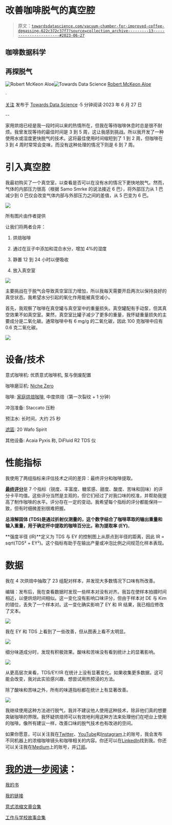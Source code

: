 # 改善咖啡脱气的真空腔

> 原文：[`towardsdatascience.com/vacuum-chamber-for-improved-coffee-degassing-622c372c37f7?source=collection_archive---------13-----------------------#2023-06-27`](https://towardsdatascience.com/vacuum-chamber-for-improved-coffee-degassing-622c372c37f7?source=collection_archive---------13-----------------------#2023-06-27)

## 咖啡数据科学

## 再探脱气

[](https://rmckeon.medium.com/?source=post_page-----622c372c37f7--------------------------------)![Robert McKeon Aloe](https://rmckeon.medium.com/?source=post_page-----622c372c37f7--------------------------------)[](https://towardsdatascience.com/?source=post_page-----622c372c37f7--------------------------------)![Towards Data Science](https://towardsdatascience.com/?source=post_page-----622c372c37f7--------------------------------) [Robert McKeon Aloe](https://rmckeon.medium.com/?source=post_page-----622c372c37f7--------------------------------)

·

[关注](https://medium.com/m/signin?actionUrl=https%3A%2F%2Fmedium.com%2F_%2Fsubscribe%2Fuser%2Fae592466d35f&operation=register&redirect=https%3A%2F%2Ftowardsdatascience.com%2Fvacuum-chamber-for-improved-coffee-degassing-622c372c37f7&user=Robert+McKeon+Aloe&userId=ae592466d35f&source=post_page-ae592466d35f----622c372c37f7---------------------post_header-----------) 发布于 [Towards Data Science](https://towardsdatascience.com/?source=post_page-----622c372c37f7--------------------------------) ·5 分钟阅读·2023 年 6 月 27 日[](https://medium.com/m/signin?actionUrl=https%3A%2F%2Fmedium.com%2F_%2Fvote%2Ftowards-data-science%2F622c372c37f7&operation=register&redirect=https%3A%2F%2Ftowardsdatascience.com%2Fvacuum-chamber-for-improved-coffee-degassing-622c372c37f7&user=Robert+McKeon+Aloe&userId=ae592466d35f&source=-----622c372c37f7---------------------clap_footer-----------)

--

[](https://medium.com/m/signin?actionUrl=https%3A%2F%2Fmedium.com%2F_%2Fbookmark%2Fp%2F622c372c37f7&operation=register&redirect=https%3A%2F%2Ftowardsdatascience.com%2Fvacuum-chamber-for-improved-coffee-degassing-622c372c37f7&source=-----622c372c37f7---------------------bookmark_footer-----------)

家用烘焙已经是我一段时间以来的热情所在，但我在等待咖啡休息时总是很不耐烦。我曾发现等待的最佳时间是 3 到 5 周，这让我感到挑战。所以我开发了一种 使用水或湿度更快脱气的技术。这将最佳使用时间缩短到了 1 到 2 周，但咖啡在 3 到 4 周时常常会变味，而没有这种处理的情况下则是 6 到 7 周。

# 引入真空腔

我最初购买了一个真空室，以查看是否可以在没有水的情况下更快地脱气。然而，气体的内部压力很高（根据 Samo Smrke 的说法接近 6 巴），将外部压力从 1 巴减少到 0 巴仅会改变气体内部与外部压力之间的差值，从 5 巴变为 6 巴。

![](img/bea7fd79041036cfd0b327d85818489d.png)

所有图片由作者提供

让我们将两者合并：

1.  烘焙咖啡

1.  通过在豆子中添加和混合水分，增加 4%的湿度

1.  静置 12 到 24 小时以便吸收

1.  放入真空室

![](img/8065a8d224658e283335919e7effab32.png)

主要挑战在于脱气会导致真空室压力增加，所以我每天需要开启两次以保持良好的真空状态。我希望水分引起的氧化作用能被真空减小。

首先，我观察了咖啡在真空罐与真空室中的重量损失。真空罐配有手动泵，但其真空效果不如真空室。果然，真空室比罐子减少了更多的重量，我怀疑重量损失的主要成分是二氧化碳。通常咖啡中有 6 mg/g 的二氧化碳，因此 100 克咖啡中应有 0.6 克二氧化碳。

![](img/93d674d42022658cb5007f0ea77ce218.png)

# 设备/技术

意式咖啡机: 优质意式咖啡机, 泵与倒废配置

咖啡磨豆机: [Niche Zero](https://youtu.be/2F_0bPW7ZPw)

咖啡: [家庭烘焙咖啡](https://rmckeon.medium.com/coffee-roasting-splash-page-780b0c3242ea), 中度烘焙（第一次裂纹 + 1 分钟）

冲泡准备: Staccato 压粉

预注水: 长时间，大约 25 秒

[滤篮](https://rmckeon.medium.com/espresso-baskets-and-related-topics-splash-page-ff10f690a738): 20 Wafo Spirit

其他设备: Acaia Pyxis 称, DiFluid R2 TDS 仪

# 性能指标

我使用了两组指标来评估技术之间的差异：最终评分和咖啡提取。

[**最终评分**](https://towardsdatascience.com/@rmckeon/coffee-data-sheet-d95fd241e7f6)是 7 个指标（锐度、丰富度、糖浆感、甜度、酸度、苦味和回味）的评分卡平均值。这些评分当然是主观的，但它们经过了对我口味的校准，并帮助我提高了制作咖啡的水平。评分存在一定的变动。我希望每个指标的评分都能保持一致，但有时细微差别很难把握。

**总溶解固体 (TDS)**是通过折射仪测量的，这个数字结合了咖啡萃取的输出重量和输入重量，用于确定杯中提取的咖啡百分比，称为**提取率 (EY)**。

**强度半径 (IR)**定义为 TDS 与 EY 的控制图上从原点到半径的距离，因此 IR = sqrt(TDS² + EY²)。这个指标有助于在输出产量或冲泡比例之间规范化样本表现。

# 数据

我在 4 次烘焙中抽取了 23 组配对样本，并发现大多数情况下口味有所改善。

编辑：发布后，我在查看数据时发现一些样本对没有对齐。我旨在使样本拍摄时间相近，以便烘焙时间相似。这一变化没有影响口味评分，但由于样本对 DE 与 Kim 的错位，丢失了一个样本对。这一变化确实影响了 EY 和 IR 结果，我已相应修改了文本。

![](img/4aa37571fa5cb6f8b3104e5eac03cea4.png)

我在 EY 和 TDS 上看到了一些改善，但从图表上看不太明显。

![](img/5146f43e0cfcfaab7038616c09f2c5e2.png)

细分味道成分时，发现有积极效果。酸味和苦味没有看到统计上的显著影响。

![](img/81d34a2737da16c267fc51f8e0dcddaf.png)

从更高层次来看，TDS/EY/IR 在统计上没有显著变化。如果收集更多数据，这可能会改变，我对此实验感兴趣，想尝试用热预浸的方法。

除了酸味和苦味之外，所有的味道指标都在统计上有显著改善。

![](img/07a148b054c42847ced00320c3fb95c1.png)

我继续使用这种方法进行脱气，我并不建议他人使用这种技术，除非他们真的想要突破咖啡的界限。我怀疑烘焙师可以有效地利用这种方法来处理他们在吧台上使用的咖啡。像所有建议一样，改善口味的脱气技术也有改进的空间。

如果你愿意，可以关注我在[Twitter](https://mobile.twitter.com/espressofun)、[YouTube](https://m.youtube.com/channel/UClgcmAtBMTmVVGANjtntXTw)和[Instagram](https://www.instagram.com/espressofun/)上的账号，我会发布不同机器上的浓缩咖啡镜头和咖啡相关的内容。你还可以在[LinkedIn](https://www.linkedin.com/in/dr-robert-mckeon-aloe-01581595)找到我。你还可以关注我在[Medium](https://towardsdatascience.com/@rmckeon/follow)上的账号，并[订阅](https://rmckeon.medium.com/subscribe)。

# [我的进一步阅读](https://rmckeon.medium.com/story-collection-splash-page-e15025710347)：

[我的书](https://www.kickstarter.com/projects/espressofun/engineering-better-espresso-data-driven-coffee)

[我的链接](https://rmckeon.medium.com/my-links-5de9eb69c26b)

[意式浓缩文章合集](https://rmckeon.medium.com/a-collection-of-espresso-articles-de8a3abf9917?postPublishedType=repub)

[工作与学校故事合集](https://rmckeon.medium.com/a-collection-of-work-and-school-stories-6b7ca5a58318)

